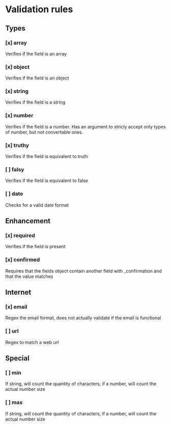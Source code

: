 # Validation rules

## Types
### [x] array
Verifies if the field is an array

### [x] object
Verifies if the field is an object

### [x] string
Verifies if the field is a string

### [x] number
Verifies if the field is a number. Has an argument to stricly accept only types of number, but not convertable ones.

### [x] truthy
Verifies if the field is equivalent to truth

### [ ] falsy
Verifies if the field is equivalent to false

### [ ] date
Checks for a valid date format

## Enhancement
### [x] required 
Verifies if the field is present

### [x] confirmed 
Requires that the fields object contain another field with <fieldName>_confirmation and that the value matches

## Internet
### [x] email
Regex the email format, does not actually validate if the email is functional

### [ ] url
Regex to match a web url

## Special
### [ ] min
If string, will count the quantity of characters, if a number, will count the actual number size

### [ ] max
If string, will count the quantity of characters, if a number, will count the actual number size

